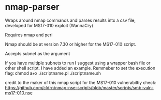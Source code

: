 # nmap-parser
Wraps around nmap commands and parses results into a csv file, developed for MS17-010 exploit (WannaCry)

Requires nmap and perl

Nmap should be at version 7.30 or higher for the MS17-010 script. 

Accepts subnet as the argument

If you have multiple subnets to run I suggest using a wrapper bash file or other shell script. I have added an example. Remmeber to set the execution flag:
chmod a+x ./scriptname.pl ./scriptname.sh

credit to the maker of this nmap script for the MS17-010 vulnerabiltiy check:
https://github.com/cldrn/nmap-nse-scripts/blob/master/scripts/smb-vuln-ms17-010.nse
